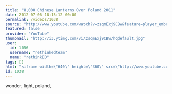 ```yaml
---
title: "8,000 Chinese Lanterns Over Poland 2011"
date: 2012-07-06 18:15:12 00:00
permalink: /videos/1038
source: "http://www.youtube.com/watch?v=zsqmExj9CBw&feature=player_embedded"
featured: false
provider: "YouTube"
thumbnail: "http://i3.ytimg.com/vi/zsqmExj9CBw/hqdefault.jpg"
user:
  id: 1056
  username: "rethinkedteam"
  name: "rethinkED"
tags: []
html: "<iframe width=\"640\" height=\"360\" src=\"http://www.youtube.com/embed/zsqmExj9CBw?wmode=transparent&fs=1&feature=oembed\" frameborder=\"0\" allowfullscreen></iframe>"
id: 1038
---
```


wonder, light, poland,